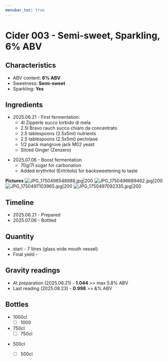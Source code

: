 ```yaml
---
menubar_toc: true
---
```


# Cider 003 - Semi-sweet, Sparkling, 6% ABV

## Characteristics
* ABV content: **6% ABV**
* Sweetness: **Semi-sweet**
* Sparkling: **Yes**

## Ingredients
* 2025.06.21 - First fermentation: 
    - 4l Zipperle succo torbido di mela
    - 2.5l Bravo rauch succo chiaro da concentrato
    - 2.5 tablespoons (2.5x5ml) nutrients
    - 2.5 tablespoons (2.5x5ml)  pectolase
    - 1/2 pack mangrove jack M02 yeast
    - Sliced Ginger (Zenzero)
 - 2025.07.06 - Boost fermentation
     - 70g/7l sugar for carbonation
     - Added erythritol (Eritritolo) for backsweetening to taste

**Pictures**
![JPG_1750496548988.jpg|200](Pictures/JPG_1750496548988.jpg.png) ![JPG_1750496689462.jpg|200](Pictures/JPG_1750496689462.jpg.png) ![JPG_1750497103965.jpg|200](Pictures/JPG_1750497103965.jpg.png) ![JPG_1750497092335.jpg|200](Pictures/JPG_1750497092335.jpg.png) 


## Timeline
* 2025.06.21 - Prepared
* 2025.07.06 - Bottled

## Quantity
* start - 7 litres (glass wide mouth vessel)
* Final yield - 

## Gravity readings
* At preparation (2025.06.21) - **1.044** >> max 5.8% ABV
* Last reading (2025.08.23) - **0.998** >> &% ABV

## Bottles
* 1000cl
    * [ ] 1000
* 750cl 
    - [ ] 750cl
+ 500cl 
    + [ ] 500cl
 
